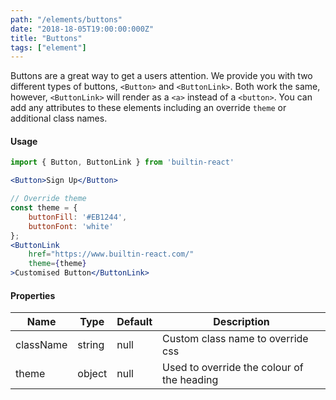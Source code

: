```yaml
---
path: "/elements/buttons"
date: "2018-18-05T19:00:00:000Z"
title: "Buttons"
tags: ["element"]
---
```


Buttons are a great way to get a users attention. We provide you with two different types of buttons, `<Button>` and `<ButtonLink>`. Both work the same, however, `<ButtonLink>` will render as a `<a>` instead of a `<button>`. You can add any attributes to these elements including an override `theme` or additional class names.

#### Usage
```jsx
import { Button, ButtonLink } from 'builtin-react'

<Button>Sign Up</Button>

// Override theme
const theme = {
    buttonFill: '#EB1244',
    buttonFont: 'white'
};
<ButtonLink 
    href="https://www.builtin-react.com/" 
    theme={theme}
>Customised Button</ButtonLink>
```

#### Properties
| Name      | Type    | Default    | Description                                |
| --------  | ------- | ---------- | ------------------------------------------ |
| className | string  | null       | Custom class name to override css          |
| theme     | object  | null       | Used to override the colour of the heading |